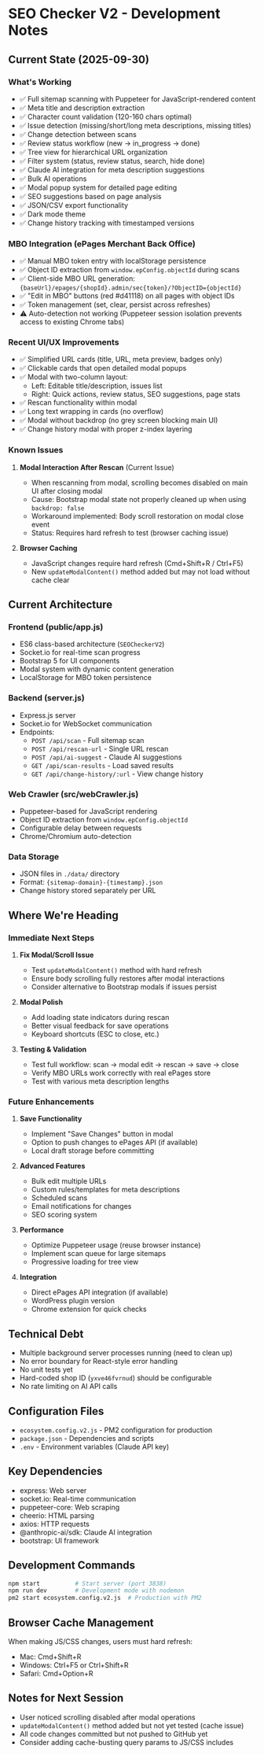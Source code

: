 # SEO Checker V2 - Development Notes

## Current State (2025-09-30)

### What's Working
- ✅ Full sitemap scanning with Puppeteer for JavaScript-rendered content
- ✅ Meta title and description extraction
- ✅ Character count validation (120-160 chars optimal)
- ✅ Issue detection (missing/short/long meta descriptions, missing titles)
- ✅ Change detection between scans
- ✅ Review status workflow (new → in_progress → done)
- ✅ Tree view for hierarchical URL organization
- ✅ Filter system (status, review status, search, hide done)
- ✅ Claude AI integration for meta description suggestions
- ✅ Bulk AI operations
- ✅ Modal popup system for detailed page editing
- ✅ SEO suggestions based on page analysis
- ✅ JSON/CSV export functionality
- ✅ Dark mode theme
- ✅ Change history tracking with timestamped versions

### MBO Integration (ePages Merchant Back Office)
- ✅ Manual MBO token entry with localStorage persistence
- ✅ Object ID extraction from `window.epConfig.objectId` during scans
- ✅ Client-side MBO URL generation: `{baseUrl}/epages/{shopId}.admin/sec{token}/?ObjectID={objectId}`
- ✅ "Edit in MBO" buttons (red #d41118) on all pages with object IDs
- ✅ Token management (set, clear, persist across refreshes)
- ⚠️ Auto-detection not working (Puppeteer session isolation prevents access to existing Chrome tabs)

### Recent UI/UX Improvements
- ✅ Simplified URL cards (title, URL, meta preview, badges only)
- ✅ Clickable cards that open detailed modal popups
- ✅ Modal with two-column layout:
  - Left: Editable title/description, issues list
  - Right: Quick actions, review status, SEO suggestions, page stats
- ✅ Rescan functionality within modal
- ✅ Long text wrapping in cards (no overflow)
- ✅ Modal without backdrop (no grey screen blocking main UI)
- ✅ Change history modal with proper z-index layering

### Known Issues
1. **Modal Interaction After Rescan** (Current Issue)
   - When rescanning from modal, scrolling becomes disabled on main UI after closing modal
   - Cause: Bootstrap modal state not properly cleaned up when using `backdrop: false`
   - Workaround implemented: Body scroll restoration on modal close event
   - Status: Requires hard refresh to test (browser caching issue)

2. **Browser Caching**
   - JavaScript changes require hard refresh (Cmd+Shift+R / Ctrl+F5)
   - New `updateModalContent()` method added but may not load without cache clear

## Current Architecture

### Frontend (public/app.js)
- ES6 class-based architecture (`SEOCheckerV2`)
- Socket.io for real-time scan progress
- Bootstrap 5 for UI components
- Modal system with dynamic content generation
- LocalStorage for MBO token persistence

### Backend (server.js)
- Express.js server
- Socket.io for WebSocket communication
- Endpoints:
  - `POST /api/scan` - Full sitemap scan
  - `POST /api/rescan-url` - Single URL rescan
  - `POST /api/ai-suggest` - Claude AI suggestions
  - `GET /api/scan-results` - Load saved results
  - `GET /api/change-history/:url` - View change history

### Web Crawler (src/webCrawler.js)
- Puppeteer-based for JavaScript rendering
- Object ID extraction from `window.epConfig.objectId`
- Configurable delay between requests
- Chrome/Chromium auto-detection

### Data Storage
- JSON files in `./data/` directory
- Format: `{sitemap-domain}-{timestamp}.json`
- Change history stored separately per URL

## Where We're Heading

### Immediate Next Steps
1. **Fix Modal/Scroll Issue**
   - Test `updateModalContent()` method with hard refresh
   - Ensure body scrolling fully restores after modal interactions
   - Consider alternative to Bootstrap modals if issues persist

2. **Modal Polish**
   - Add loading state indicators during rescan
   - Better visual feedback for save operations
   - Keyboard shortcuts (ESC to close, etc.)

3. **Testing & Validation**
   - Test full workflow: scan → modal edit → rescan → save → close
   - Verify MBO URLs work correctly with real ePages store
   - Test with various meta description lengths

### Future Enhancements
1. **Save Functionality**
   - Implement "Save Changes" button in modal
   - Option to push changes to ePages API (if available)
   - Local draft storage before committing

2. **Advanced Features**
   - Bulk edit multiple URLs
   - Custom rules/templates for meta descriptions
   - Scheduled scans
   - Email notifications for changes
   - SEO scoring system

3. **Performance**
   - Optimize Puppeteer usage (reuse browser instance)
   - Implement scan queue for large sitemaps
   - Progressive loading for tree view

4. **Integration**
   - Direct ePages API integration (if available)
   - WordPress plugin version
   - Chrome extension for quick checks

## Technical Debt
- Multiple background server processes running (need to clean up)
- No error boundary for React-style error handling
- No unit tests yet
- Hard-coded shop ID (`yxve46fvrnud`) should be configurable
- No rate limiting on AI API calls

## Configuration Files
- `ecosystem.config.v2.js` - PM2 configuration for production
- `package.json` - Dependencies and scripts
- `.env` - Environment variables (Claude API key)

## Key Dependencies
- express: Web server
- socket.io: Real-time communication
- puppeteer-core: Web scraping
- cheerio: HTML parsing
- axios: HTTP requests
- @anthropic-ai/sdk: Claude AI integration
- bootstrap: UI framework

## Development Commands
```bash
npm start          # Start server (port 3838)
npm run dev        # Development mode with nodemon
pm2 start ecosystem.config.v2.js  # Production with PM2
```

## Browser Cache Management
When making JS/CSS changes, users must hard refresh:
- Mac: Cmd+Shift+R
- Windows: Ctrl+F5 or Ctrl+Shift+R
- Safari: Cmd+Option+R

## Notes for Next Session
- User noticed scrolling disabled after modal operations
- `updateModalContent()` method added but not yet tested (cache issue)
- All code changes committed but not pushed to GitHub yet
- Consider adding cache-busting query params to JS/CSS includes